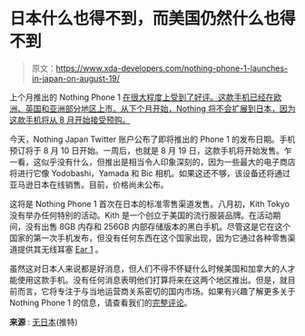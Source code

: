 # 日本什么也得不到，而美国仍然什么也得不到

> 原文：<https://www.xda-developers.com/nothing-phone-1-launches-in-japan-on-august-19/>

上个月推出的 Nothing Phone 1 [在很大程度上受到了好评。这款手机已经在欧洲、英国和亚洲部分地区上市。从下个月开始，Nothing 将不会扩展到日本，因为这款手机将从 8 月开始接受预购。](https://www.xda-developers.com/nothing-phone-1-launch/)

今天，Nothing Japan Twitter 账户公布了即将推出的 Phone 1 的发布日期。手机预订将于 8 月 10 日开始。一周后，也就是 8 月 19 日，这款手机将开始发售。乍一看，这似乎没有什么，但推出是相当令人印象深刻的，因为一些最大的电子商店将进行它像 Yodobashi，Yamada 和 Bic 相机。如果这还不够，该设备还将通过亚马逊日本在线销售。目前，价格尚未公布。

这将是 Nothing Phone 1 首次在日本的标准零售渠道发售。八月初，Kith Tokyo 没有举办任何特别的活动。Kith 是一个创立于美国的流行服装品牌。在活动期间，没有出售 8GB 内存和 256GB 内部存储版本的黑白手机。尽管这是它在这个国家的第一次手机发布，但没有任何东西在这个国家出现，因为它通过各种零售渠道提供其无线耳塞 [Ear 1](https://www.xda-developers.com/nothing-ear-1-review/) 。

虽然这对日本人来说都是好消息，但人们不得不怀疑什么时候美国和加拿大的人才能使用这款手机。没有任何消息表明他们打算将来在这两个地区推出。但是，就目前而言，它将专注于与当地运营商关系密切的国内市场。如果有兴趣了解更多关于 Nothing Phone 1 的信息，请查看我们的[完整评论](https://www.xda-developers.com/nothing-phone-1-review/)。

**来源** : [无日本](https://twitter.com/NothingJapan/status/1556565881928294401)(推特)